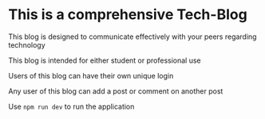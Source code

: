 # This is a comprehensive Tech-Blog

This blog is designed to communicate effectively with your peers regarding technology

This blog is intended for either student or professional use

Users of this blog can have their own unique login

Any user of this blog can add a post or comment on another post 

Use `npm run dev` to run the application 